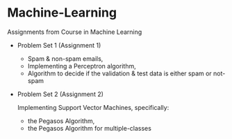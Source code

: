 Machine-Learning
================

Assignments from Course in Machine Learning

- Problem Set 1 (Assignment 1)

    - Spam & non-spam emails, 
    - Implementing a Perceptron algorithm, 
    - Algorithm to decide if the validation & test data is either spam or not-spam

- Problem Set 2 (Assignment 2)

    Implementing Support Vector Machines, specifically:
       
    - the Pegasos Algorithm,
    - the Pegasos Algorithm for multiple-classes